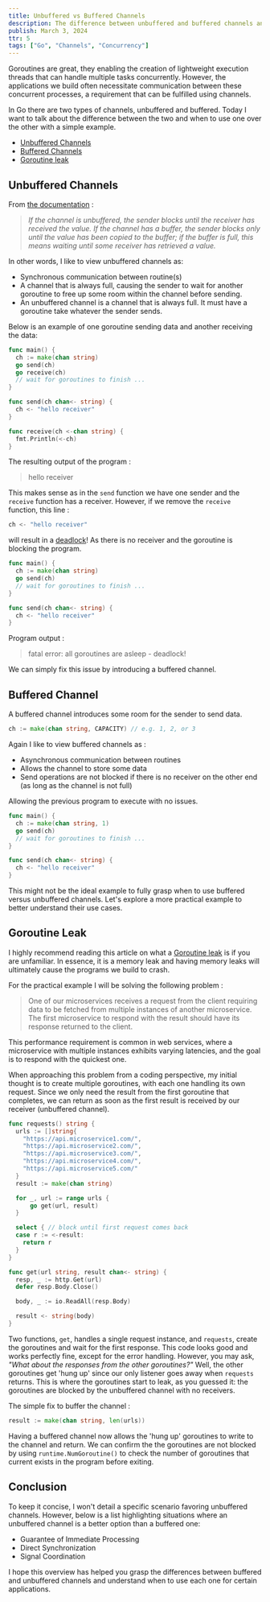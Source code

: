 ```yaml
---
title: Unbuffered vs Buffered Channels
description: The difference between unbuffered and buffered channels and how using an unbuffered channel can sometimes hurt the applications we build.
publish: March 3, 2024
ttr: 5
tags: ["Go", "Channels", "Concurrency"]
---
```


Goroutines are great, they enabling the creation of lightweight execution threads that can handle multiple tasks concurrently. However, the applications we build often necessitate communication between these concurrent processes, a requirement that can be fulfilled using channels.

In Go there are two types of channels, unbuffered and buffered. Today I want to talk about the difference between the two and when to use one over the other with a simple example.

- [Unbuffered Channels](#unbuffered-channels)
- [Buffered Channels](#buffered-channel)
- [Goroutine leak](#goroutine-leak)

## Unbuffered Channels

From [the documentation](https://go.dev/doc/effective_go#channels) :

> _If the channel is unbuffered, the sender blocks until the receiver has received the value. If the channel has a buffer, the sender blocks only until the value has been copied to the buffer; if the buffer is full, this means waiting until some receiver has retrieved a value._

In other words, I like to view unbuffered channels as:

- Synchronous communication between routine(s)
- A channel that is always full, causing the sender to wait for another goroutine to free up some room within the channel before sending.
- An unbuffered channel is a channel that is always full. It must have a goroutine take whatever the sender sends.

Below is an example of one goroutine sending data and another receiving the data:

```go
func main() {
  ch := make(chan string)
  go send(ch)
  go receive(ch)
  // wait for goroutines to finish ...
}

func send(ch chan<- string) {
  ch <- "hello receiver"
}

func receive(ch <-chan string) {
  fmt.Println(<-ch)
}
```

The resulting output of the program :

> hello receiver

This makes sense as in the `send` function we have one sender and the `receive` function has a receiver. However, if we remove the `receive` function, this line :

```go
ch <- "hello receiver"
```

will result in a [deadlock](https://www.educative.io/answers/what-is-deadlock-in-go)! As there is no receiver and the goroutine is blocking the program.

```go
func main() {
  ch := make(chan string)
  go send(ch)
  // wait for goroutines to finish ...
}

func send(ch chan<- string) {
  ch <- "hello receiver"
}
```

Program output :

> fatal error: all goroutines are asleep - deadlock!

We can simply fix this issue by introducing a buffered channel.

## Buffered Channel

A buffered channel introduces some room for the sender to send data.

```go
ch := make(chan string, CAPACITY) // e.g. 1, 2, or 3
```

Again I like to view buffered channels as :

- Asynchronous communication between routines
- Allows the channel to store some data
- Send operations are not blocked if there is no receiver on the other end (as long as the channel is not full)

Allowing the previous program to execute with no issues.

```go
func main() {
  ch := make(chan string, 1)
  go send(ch)
  // wait for goroutines to finish ...
}

func send(ch chan<- string) {
  ch <- "hello receiver"
}
```

This might not be the ideal example to fully grasp when to use buffered versus unbuffered channels. Let's explore a more practical example to better understand their use cases.

## Goroutine Leak

I highly recommend reading this article on what a [Goroutine leak](https://medium.com/golangspec/goroutine-leak-400063aef468) is if you are unfamiliar. In essence, it is a memory leak and having memory leaks will ultimately cause the programs we build to crash.

For the practical example I will be solving the following problem :

> One of our microservices receives a request from the client requiring data to be fetched from multiple instances of another microservice. The first microservice to respond with the result should have its response returned to the client.

This performance requirement is common in web services, where a microservice with multiple instances exhibits varying latencies, and the goal is to respond with the quickest one.

When approaching this problem from a coding perspective, my initial thought is to create multiple goroutines, with each one handling its own request. Since we only need the result from the first goroutine that completes, we can return as soon as the first result is received by our receiver (unbuffered channel).

```go
func requests() string {
  urls := []string{
    "https://api.microservice1.com/",
    "https://api.microservice2.com/",
    "https://api.microservice3.com/",
    "https://api.microservice4.com/",
    "https://api.microservice5.com/"
  }
  result := make(chan string)

  for _, url := range urls {
	  go get(url, result)
  }

  select { // block until first request comes back
  case r := <-result:
    return r
  }
}

func get(url string, result chan<- string) {
  resp, _ := http.Get(url)
  defer resp.Body.Close()

  body, _ := io.ReadAll(resp.Body)

  result <- string(body)
}
```

Two functions, `get`, handles a single request instance, and `requests`, create the goroutines and wait for the first response. This code looks good and works perfectly fine, except for the error handling. However, you may ask, _"What about the responses from the other goroutines?"_ Well, the other goroutines get 'hung up' since our only listener goes away when `requests` returns. This is where the goroutines start to leak, as you guessed it: the goroutines are blocked by the unbuffered channel with no receivers.

The simple fix to buffer the channel :

```go
result := make(chan string, len(urls))
```

Having a buffered channel now allows the 'hung up' goroutines to write to the channel and return. We can confirm the the goroutines are not blocked by using `runtime.NumGoroutine()` to check the number of goroutines that current exists in the program before exiting.

## Conclusion

To keep it concise, I won't detail a specific scenario favoring unbuffered channels. However, below is a list highlighting situations where an unbuffered channel is a better option than a buffered one:

- Guarantee of Immediate Processing
- Direct Synchronization
- Signal Coordination

I hope this overview has helped you grasp the differences between buffered and unbuffered channels and understand when to use each one for certain applications.
